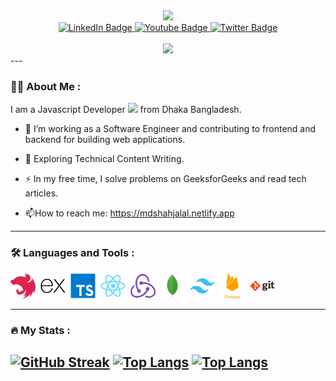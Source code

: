 <div id="header" align="center">
  <img src="https://media.giphy.com/media/M9gbBd9nbDrOTu1Mqx/giphy.gif" width="100"/>
</div>

<div id="badges" align="center">
  <a href="https://www.linkedin.com/in/shahjalal-bu/">
    <img src="https://img.shields.io/badge/LinkedIn-blue?style=for-the-badge&logo=linkedin&logoColor=white" alt="LinkedIn Badge"/>
  </a>
  <a href="https://www.youtube.com/@shahjalal-dev">
    <img src="https://img.shields.io/badge/YouTube-red?style=for-the-badge&logo=youtube&logoColor=white" alt="Youtube Badge"/>
  </a>
  <a href="https://twitter.com/MdShahj88543198">
    <img src="https://img.shields.io/badge/Twitter-blue?style=for-the-badge&logo=twitter&logoColor=white" alt="Twitter Badge"/>
  </a>
</div>


<div id="badges" align="center">
<a href="https://github.com/shahjalal-bu">
   <img src="https://komarev.com/ghpvc/?username=shahjalal-bu&style=flat-square&color=blue" alt=""/>
  </a>
</div>
<div align="center">
  <img src="https://media.licdn.com/dms/image/D5616AQF3_BQXWkgV1Q/profile-displaybackgroundimage-shrink_350_1400/0/1699562127832?e=1711584000&v=beta&t=s0kO_Sef8lT3B_iSFIbq-qjIti5ANtTIB89A4qmxPYw"/>
</div>
---

### :man_technologist: About Me :
I am a Javascript Developer <img src="https://media.giphy.com/media/WUlplcMpOCEmTGBtBW/giphy.gif" width="30"> from Dhaka Bangladesh.

- :telescope: I’m working as a Software Engineer and contributing to frontend and backend for building web applications.

- :seedling: Exploring Technical Content Writing.

- :zap: In my free time, I solve problems on GeeksforGeeks and read tech articles.

- :mailbox:How to reach me: https://mdshahjalal.netlify.app
  
---

### :hammer_and_wrench: Languages and Tools :

   
<div>
  <img src="https://github.com/devicons/devicon/blob/master/icons/nestjs/nestjs-plain.svg" title="NestJS" alt="NestJS" width="40" height="40"/>&nbsp;
  <img src="https://github.com/devicons/devicon/blob/master/icons/express/express-original.svg" title="ExpressJS" alt="ExpressJS" width="40" height="40"/>&nbsp;
  <img src="https://github.com/devicons/devicon/blob/master/icons/typescript/typescript-original.svg" title="TypeScript" alt="TypeScript" width="40" height="40"/>&nbsp;
  <img src="https://github.com/devicons/devicon/blob/master/icons/react/react-original.svg" title="ReactJS" alt="ReactJS" width="40" height="40"/>&nbsp;
    <img src="https://github.com/devicons/devicon/blob/master/icons/redux/redux-original.svg" title="ReduxJs" alt="ReduxJs" width="40" height="40"/>&nbsp;
    <img src="https://github.com/devicons/devicon/blob/master/icons/mongodb/mongodb-original.svg" title="Mongodb" alt="Mongodb" width="40" height="40"/>&nbsp;
  <img src="https://github.com/devicons/devicon/blob/master/icons/tailwindcss/tailwindcss-plain.svg" title="Tailwind CSS" alt="Tailwind CSS" width="40" height="40"/>&nbsp;
  <img src="https://github.com/devicons/devicon/blob/master/icons/firebase/firebase-plain-wordmark.svg" title="Firebase" alt="Firebase" width="40" height="40"/>&nbsp; 
  <img src="https://github.com/devicons/devicon/blob/master/icons/git/git-original-wordmark.svg" title="Git" **alt="Git" width="40" height="40"/>
</div>


---

### :fire: My Stats :
[![GitHub Streak](http://github-readme-streak-stats.herokuapp.com?user=shahjalal-bu&theme=dark&background=000000)](https://git.io/streak-stats)
[![Top Langs](https://github-readme-stats.vercel.app/api/top-langs/?username=shahjalal-bu)](https://github.com/anuraghazra/github-readme-stats)
[![Top Langs](https://github-readme-stats.vercel.app/api/top-langs/?username=shahjalal-bu&layout=compact&theme=vision-friendly-dark)](https://github.com/anuraghazra/github-readme-stats)
---
